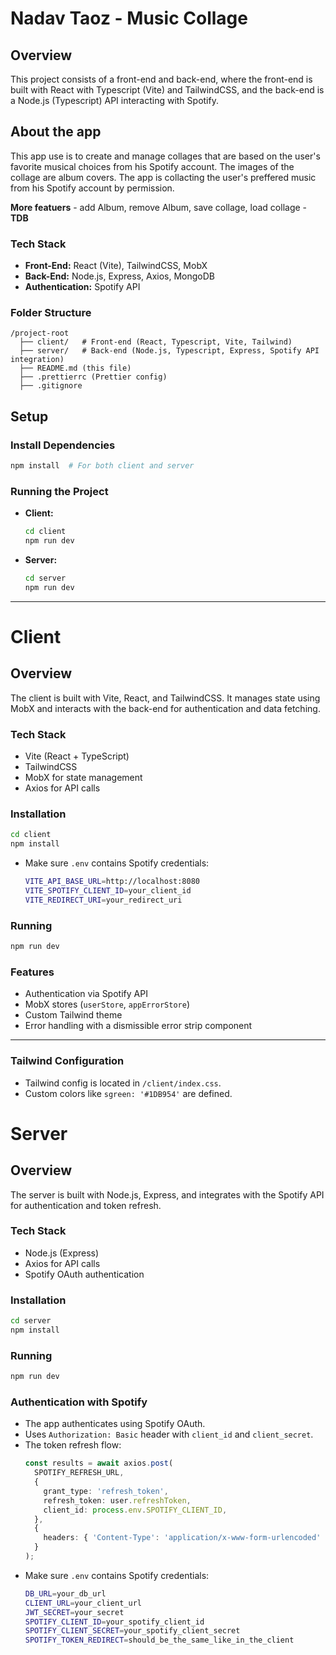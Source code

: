 # Nadav Taoz - Music Collage

## Overview

This project consists of a front-end and back-end, where the front-end is built with React with Typescript (Vite) and TailwindCSS, and the back-end is a Node.js (Typescript) API interacting with Spotify.

## About the app

This app use is to create and manage collages that are based on the user's favorite musical choices from his Spotify account. The images of the collage are album covers. The app is collacting the user's preffered music from his Spotify account by permission.

**More featuers** - add Album, remove Album, save collage, load collage - **TDB**

### Tech Stack

- **Front-End:** React (Vite), TailwindCSS, MobX
- **Back-End:** Node.js, Express, Axios, MongoDB
- **Authentication:** Spotify API

### Folder Structure

```
/project-root
  ├── client/   # Front-end (React, Typescript, Vite, Tailwind)
  ├── server/   # Back-end (Node.js, Typescript, Express, Spotify API integration)
  ├── README.md (this file)
  ├── .prettierrc (Prettier config)
  ├── .gitignore
```

## Setup

### Install Dependencies

```sh
npm install  # For both client and server
```

### Running the Project

- **Client:**
  ```sh
  cd client
  npm run dev
  ```
- **Server:**
  ```sh
  cd server
  npm run dev
  ```

---

# Client

## Overview

The client is built with Vite, React, and TailwindCSS. It manages state using MobX and interacts with the back-end for authentication and data fetching.

### Tech Stack

- Vite (React + TypeScript)
- TailwindCSS
- MobX for state management
- Axios for API calls

### Installation

```sh
cd client
npm install
```

- Make sure `.env` contains Spotify credentials:
  ```sh
  VITE_API_BASE_URL=http://localhost:8080
  VITE_SPOTIFY_CLIENT_ID=your_client_id
  VITE_REDIRECT_URI=your_redirect_uri
  ```

### Running

```sh
npm run dev
```

### Features

- Authentication via Spotify API
- MobX stores (`userStore`, `appErrorStore`)
- Custom Tailwind theme
- Error handling with a dismissible error strip component

---

### Tailwind Configuration

- Tailwind config is located in `/client/index.css`.
- Custom colors like `sgreen: '#1DB954'` are defined.

# Server

## Overview

The server is built with Node.js, Express, and integrates with the Spotify API for authentication and token refresh.

### Tech Stack

- Node.js (Express)
- Axios for API calls
- Spotify OAuth authentication

### Installation

```sh
cd server
npm install
```

### Running

```sh
npm run dev
```

### Authentication with Spotify

- The app authenticates using Spotify OAuth.
- Uses `Authorization: Basic` header with `client_id` and `client_secret`.
- The token refresh flow:
  ```ts
  const results = await axios.post(
    SPOTIFY_REFRESH_URL,
    {
      grant_type: 'refresh_token',
      refresh_token: user.refreshToken,
      client_id: process.env.SPOTIFY_CLIENT_ID,
    },
    {
      headers: { 'Content-Type': 'application/x-www-form-urlencoded' },
    }
  );
  ```
- Make sure `.env` contains Spotify credentials:
  ```sh
  DB_URL=your_db_url
  CLIENT_URL=your_client_url
  JWT_SECRET=your_secret
  SPOTIFY_CLIENT_ID=your_spotify_client_id
  SPOTIFY_CLIENT_SECRET=your_spotify_client_secret
  SPOTIFY_TOKEN_REDIRECT=should_be_the_same_like_in_the_client
  ```
